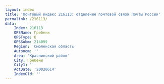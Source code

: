 ```yaml
---
layout: index
title: 'Почтовый индекс 216113: отделение почтовой связи Почты России'
permalink: /216113/
data:
    Index: 216113
    OPSName: Гребени
    OPSType: О
    OPSSubm: 214099
    Region: 'Смоленская область'
    Autonom: ''
    Area: 'Краснинский район'
    City: Гребени
    City1: ''
    ActDate: '20020614'
    IndexOld: ''
---
```

